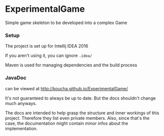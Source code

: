 # ExperimentalGame

Simple game skeleton to be developed into a complex Game



### Setup

The project is set up for Intellij IDEA 2016

If you aren't using it, you can ignore `.idea/`

Maven is used for managing dependencies and the build process


### JavaDoc

can be viewed at http://koucha.github.io/ExperimentalGame/

It's not guaranteed to always be up to date.
But the docs shouldn't change much anyways.

The docs are intended to help grasp the structure and inner workings of this project.
Therefore they list even private members.
Also, since that's the case, the documentation might contain minor infos about the implementation.
